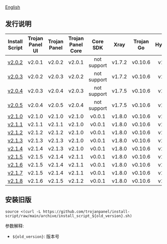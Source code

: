 [English](README_ARCHIVE.md)

## 发行说明

|                Install Script                | Trojan Panel UI | Trojan Panel | Trojan Panel Core |  Core SDK   |  Xray  | Trojan Go | Hysteria | Caddy（NaiveProxy） |
|:--------------------------------------------:|:---------------:|:------------:|:-----------------:|:-----------:|:------:|:---------:|:--------:|:-----------------:|
| [v2.0.2](./archive/install_script_v2.0.2.sh) |     v2.0.1      |    v2.0.2    |      v2.0.1       | not support | v1.7.2 |  v0.10.6  |  v1.3.2  |      v2.6.2       |
| [v2.0.3](./archive/install_script_v2.0.3.sh) |     v2.0.2      |    v2.0.3    |      v2.0.2       | not support | v1.7.2 |  v0.10.6  |  v1.3.2  |      v2.6.2       |
| [v2.0.4](./archive/install_script_v2.0.4.sh) |     v2.0.3      |    v2.0.4    |      v2.0.3       | not support | v1.7.5 |  v0.10.6  |  v1.3.3  |      v2.6.4       |
| [v2.0.5](./archive/install_script_v2.0.4.sh) |     v2.0.4      |    v2.0.5    |      v2.0.4       | not support | v1.7.5 |  v0.10.6  |  v1.3.3  |      v2.6.4       |
| [v2.1.0](./archive/install_script_v2.1.0.sh) |     v2.1.0      |    v2.1.0    |      v2.1.0       |   v0.0.1    | v1.8.0 |  v0.10.6  |  v1.3.4  |      v2.6.4       |
| [v2.1.1](./archive/install_script_v2.1.1.sh) |     v2.1.1      |    v2.1.1    |      v2.1.0       |   v0.0.1    | v1.8.0 |  v0.10.6  |  v1.3.4  |      v2.6.4       |
| [v2.1.2](./archive/install_script_v2.1.2.sh) |     v2.1.2      |    v2.1.2    |      v2.1.0       |   v0.0.1    | v1.8.0 |  v0.10.6  |  v1.3.4  |      v2.6.4       |
| [v2.1.3](./archive/install_script_v2.1.3.sh) |     v2.1.3      |    v2.1.3    |      v2.1.0       |   v0.0.1    | v1.8.0 |  v0.10.6  |  v1.3.4  |      v2.6.4       |
| [v2.1.4](./archive/install_script_v2.1.4.sh) |     v2.1.4      |    v2.1.3    |      v2.1.0       |   v0.0.1    | v1.8.0 |  v0.10.6  |  v1.3.4  |      v2.6.4       |
| [v2.1.5](./archive/install_script_v2.1.5.sh) |     v2.1.5      |    v2.1.4    |      v2.1.1       |   v0.0.1    | v1.8.0 |  v0.10.6  |  v1.3.4  |      v2.6.4       |
| [v2.1.6](./archive/install_script_v2.1.6.sh) |     v2.1.5      |    v2.1.4    |      v2.1.1       |   v0.0.1    | v1.8.0 |  v0.10.6  |  v1.3.4  |      v2.6.4       |
| [v2.1.7](./archive/install_script_v2.1.7.sh) |     v2.1.5      |    v2.1.4    |      v2.1.1       |   v0.0.1    | v1.8.0 |  v0.10.6  |  v1.3.4  |      v2.6.4       |
| [v2.1.8](./archive/install_script_v2.1.8.sh) |     v2.1.6      |    v2.1.5    |      v2.1.2       |   v0.0.1    | v1.8.0 |  v0.10.6  |  v1.3.4  |      v2.6.4       |

## 安装旧版

```shell
source <(curl -L https://github.com/trojanpanel/install-script/raw/main/archive/install_script_${old_version}.sh)
```

参数解释:

- `${old_version}`: 版本号